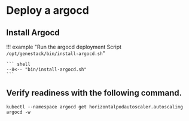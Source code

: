 # Deploy a argocd

## Install Argocd

!!! example "Run the argocd deployment Script `/opt/genestack/bin/install-argocd.sh`"

    ``` shell
    --8<-- "bin/install-argocd.sh"
    ```


## Verify readiness with the following command.

``` shell
kubectl --namespace argocd get horizontalpodautoscaler.autoscaling argocd -w
```

